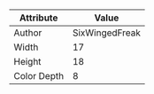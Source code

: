 # 
| Attribute | Value |
| ---  | ---     |
| Author | SixWingedFreak |
| Width | 17 |
| Height | 18 |
| Color Depth | 8 |
